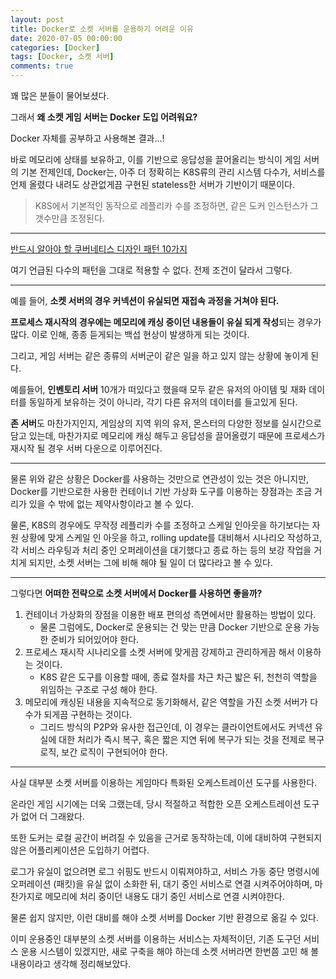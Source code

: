 ```yaml
---
layout: post
title: Docker로 소켓 서버를 운용하기 어려운 이유
date: 2020-07-05 00:00:00
categories: [Docker]
tags: [Docker, 소켓 서버]
comments: true
---
```


꽤 많은 분들이 물어보셨다.

그래서 **왜 소켓 게임 서버는 Docker 도입 어려워요?**

Docker 자체를 공부하고 사용해본 결과…!

바로 메모리에 상태를 보유하고, 이를 기반으로 응답성을 끌어올리는 방식이 게임 서버의 기본 전제인데, Docker는, 아주 더 정확히는 K8S류의 관리 시스템 다수가, 서비스를 언제 올렸다 내려도 상관없게끔 구현된 stateless한 서버가 기반이기 때문이다.

> K8S에서 기본적인 동작으로 레플리카 수를 조정하면, 같은 도커 인스턴스가 그 갯수만큼 조정된다.

---

[반드시 알아야 할 쿠버네티스 디자인 패턴 10가지](https://jflip.tistory.com/13)

여기 언급된 다수의 패턴을 그대로 적용할 수 없다. 전제 조건이 달라서 그렇다.

---

예를 들어, **소켓 서버의 경우 커넥션이 유실되면 재접속 과정을 거쳐야 된다.**

**프로세스 재시작의 경우에는 메모리에 캐싱 중이던 내용들이 유실 되게 작성**되는 경우가 많다. 이로 인해, 종종 듣게되는 백섭 현상이 발생하게 되는 것이다.

그리고, 게임 서버는 같은 종류의 서버군이 같은 일을 하고 있지 않는 상황에 놓이게 된다.

예를들어, **인벤토리 서버** 10개가 떠있다고 했을때 모두 같은 유저의 아이템 및 재화 데이터를 동일하게 보유하는 것이 아니라, 각기 다른 유저의 데이터를 들고있게 된다.

**존 서버**도 마찬가지인지, 게임상의 지역 위의 유저, 몬스터의 다양한 정보를 실시간으로 담고 있는데, 마찬가지로 메모리에 캐싱 해두고 응답성을 끌어올렸기 때문에 프로세스가 재시작 될 경우 서버 다운으로 이루어진다.

---

물론 위와 같은 상황은 Docker를 사용하는 것만으로 연관성이 있는 것은 아니지만, Docker를 기반으로한 사용한 컨테이너 기반 가상화 도구를 이용하는 장점과는 조금 거리가 있을 수 밖에 없는 제약사항이라고 볼 수 있다.

물론, K8S의 경우에도 무작정 레플리카 수를 조정하고 스케일 인아웃을 하기보다는 자원 상황에 맞게 스케일 인 아웃을 하고, rolling update를 대비해서 시나리오 작성하고, 각 서비스 라우팅과 처리 중인 오퍼레이션을 대기했다고 종료 하는 등의 보강 작업을 거치게 되지만, 소켓 서버는 그에 비해 해야 될 일이 더 많다라고 볼 수 있다.

---

그렇다면 **어떠한 전략으로 소켓 서버에서 Docker를 사용하면 좋을까?**

1. 컨테이너 가상화의 장점을 이용한 배포 편의성 측면에서만 활용하는 방법이 있다.
    - 물론 그럼에도, Docker로 운용되는 건 맞는 만큼 Docker 기반으로 운용 가능한 준비가 되어있어야 한다.
2. 프로세스 재시작 시나리오를 소켓 서버에 맞게끔 강제하고 관리하게끔 해서 이용하는 것이다.
    - K8S 같은 도구를 이용할 때에, 종료 절차를 차근 차근 밟은 뒤, 천천히 역할을 위임하는 구조로 구성 해야 한다.
3. 메모리에 캐싱된 내용을 지속적으로 동기화해서, 같은 역할을 가진 소켓 서버가 다수가 되게끔 구현하는 것이다. 
    - 그리드 방식의 P2P와 유사한 접근인데, 이 경우는 클라이언트에서도 커넥션 유실에 대한 처리가 즉시 복구, 혹은 짧은 지연 뒤에 복구가 되는 것을 전제로 복구 로직, 보간 로직이 구현되어야 한다.

---

사실 대부분 소켓 서버를 이용하는 게임마다 특화된 오케스트레이션 도구를 사용한다.

온라인 게임 시기에는 더욱 그랬는데, 당시 적절하고 적합한 오픈 오케스트레이션 도구가 없어 더 그래왔다.

또한 도커는 로컬 공간이 버려질 수 있음을 근거로 동작하는데, 이에 대비하여 구현되지 않은 어플리케이션은 도입하기 어렵다.

로그가 유실이 없으려면 로그 쉬핑도 반드시 이뤄져야하고, 서비스 가동 중단 명령시에 오퍼레이션 (패킷)을 유실 없이 소화한 뒤, 대기 중인 서비스로 연결 시켜주어야하며, 마찬가지로 메모리에 처리 중이던 내용도 대기 중인 서비스로 연결 시켜야한다.

물론 쉽지 않지만, 이런 대비를 해야 소켓 서버를 Docker 기반 환경으로 옮길 수 있다.

이미 운용중인 대부분의 소켓 서버를 이용하는 서비스는 자체적이던, 기존 도구던 서비스 운용 시스템이 있겠지만, 새로 구축을 해야 하는데 소켓 서버라면 한번쯤 고민 해 볼 내용이라고 생각해 정리해보았다.